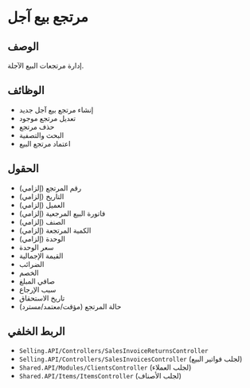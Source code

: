 # مرتجع بيع آجل

## الوصف
إدارة مرتجعات البيع الآجلة.

## الوظائف
- إنشاء مرتجع بيع آجل جديد
- تعديل مرتجع موجود
- حذف مرتجع
- البحث والتصفية
- اعتماد مرتجع البيع

## الحقول
- رقم المرتجع (إلزامي)
- التاريخ (إلزامي)
- العميل (إلزامي)
- فاتورة البيع المرجعية (إلزامي)
- الصنف (إلزامي)
- الكمية المرتجعة (إلزامي)
- الوحدة (إلزامي)
- سعر الوحدة
- القيمة الإجمالية
- الضرائب
- الخصم
- صافي المبلغ
- سبب الإرجاع
- تاريخ الاستحقاق
- حالة المرتجع (مؤقت/معتمد/مسترد)

## الربط الخلفي
- `Selling.API/Controllers/SalesInvoiceReturnsController`
- `Selling.API/Controllers/SalesInvoicesController` (لجلب فواتير البيع)
- `Shared.API/Modules/ClientsController` (لجلب العملاء)
- `Shared.API/Items/ItemsController` (لجلب الأصناف)
